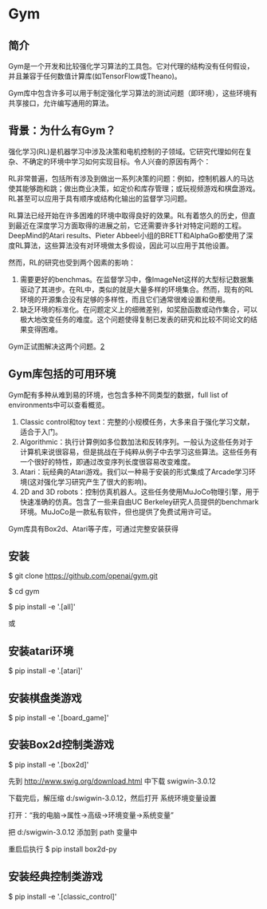 

<!--
 * @version:
 * @Author:  StevenJokess（蔡舒起） https://github.com/StevenJokess
 * @Date: 2023-10-06 20:22:13
 * @LastEditors:  StevenJokess（蔡舒起） https://github.com/StevenJokess
 * @LastEditTime: 2023-10-10 00:00:16
 * @Description:
 * @Help me: make friends by a867907127@gmail.com and help me get some “foreign” things or service I need in life; 如有帮助，请资助，失业3年了。![支付宝收款码](https://github.com/StevenJokess/d2rl/blob/master/img/%E6%94%B6.jpg)
 * @TODO::
 * @Reference:
-->
# Gym

## 简介

Gym是一个开发和比较强化学习算法的工具包。它对代理的结构没有任何假设，并且兼容于任何数值计算库(如TensorFlow或Theano)。

Gym库中包含许多可以用于制定强化学习算法的测试问题（即环境），这些环境有共享接口，允许编写通用的算法。

## 背景：为什么有Gym？

强化学习(RL)是机器学习中涉及决策和电机控制的子领域。它研究代理如何在复杂、不确定的环境中学习如何实现目标。令人兴奋的原因有两个：

RL非常普遍，包括所有涉及到做出一系列决策的问题：例如，控制机器人的马达使其能够跑和跳；做出商业决策，如定价和库存管理；或玩视频游戏和棋盘游戏。RL甚至可以应用于具有顺序或结构化输出的监督学习问题。

RL算法已经开始在许多困难的环境中取得良好的效果。RL有着悠久的历史，但直到最近在深度学习方面取得的进展之前，它还需要许多针对特定问题的工程。DeepMind的Atari results、Pieter Abbeel小组的BRETT和AlphaGo都使用了深度RL算法，这些算法没有对环境做太多假设，因此可以应用于其他设置。

然而，RL的研究也受到两个因素的影响：

1. 需要更好的benchmas。在监督学习中，像ImageNet这样的大型标记数据集驱动了其进步。在RL中，类似的就是大量多样的环境集合。然而，现有的RL环境的开源集合没有足够的多样性，而且它们通常很难设置和使用。
2. 缺乏环境的标准化。在问题定义上的细微差别，如奖励函数或动作集合，可以极大地改变任务的难度。这个问题使得复制已发表的研究和比较不同论文的结果变得困难。

Gym正试图解决这两个问题。[2]

## Gym库包括的可用环境

Gym配有多种从难到易的环境，也包含多种不同类型的数据，full list of environments中可以查看概览。

1. Classic control和toy text：完整的小规模任务，大多来自于强化学习文献，适合于入门。
2. Algorithmic：执行计算例如多位数加法和反转序列。一般认为这些任务对于计算机来说很容易，但是挑战在于纯粹从例子中去学习这些算法。这些任务有一个很好的特性，即通过改变序列长度很容易改变难度。
3. Atari：玩经典的Atari游戏。我们以一种易于安装的形式集成了Arcade学习环境(这对强化学习研究产生了很大的影响)。
4. 2D and 3D robots：控制仿真机器人。这些任务使用MuJoCo物理引擎，用于快速准确的仿真。包含了一些来自由UC Berkeley研究人员提供的benchmark环境。MuJoCo是一款私有软件，但也提供了免费试用许可证。

Gym库具有Box2d、Atari等子库，可通过完整安装获得

## 安装

$ git clone https://github.com/openai/gym.git

$ cd gym

$ pip install -e '.[all]'

或

## 安装atari环境

$ pip install -e '.[atari]'

## 安装棋盘类游戏

$ pip install -e '.[board_game]'

## 安装Box2d控制类游戏

$ pip install -e '.[box2d]'

先到 http://www.swig.org/download.html 中下载 swigwin-3.0.12

下载完后，解压缩 d:/swigwin-3.0.12，然后打开 系统环境变量设置

打开：“我的电脑->属性->高级->环境变量->系统变量”

把 d:/swigwin-3.0.12 添加到 path 变量中

重启后执行
$ pip install box2d-py

## 安装经典控制类游戏

$ pip install -e '.[classic_control]'

[1]: https://blog.csdn.net/QFire/article/details/91490383
[2]: https://mp.weixin.qq.com/s?__biz=MzU1OTkwNzk4NQ==&mid=2247484108&idx=1&sn=0c9ff7488185c6287fbe56a3fa24a286&chksm=fc115732cb66de24dab450f458cc39effea9ffe4441010d5d3e00078badcdf132a54eb5388ba&token=366879770&lang=zh_CN#rd
